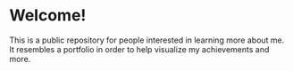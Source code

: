 # Welcome!
This is a public repository for people interested in learning more about me.
It resembles a portfolio in order to help visualize my achievements and more.
